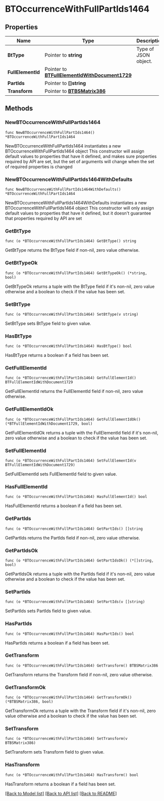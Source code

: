 # BTOccurrenceWithFullPartIds1464

## Properties

Name | Type | Description | Notes
------------ | ------------- | ------------- | -------------
**BtType** | Pointer to **string** | Type of JSON object. | [optional] 
**FullElementId** | Pointer to [**BTFullElementIdWithDocument1729**](BTFullElementIdWithDocument1729.md) |  | [optional] 
**PartIds** | Pointer to **[]string** |  | [optional] 
**Transform** | Pointer to [**BTBSMatrix386**](BTBSMatrix386.md) |  | [optional] 

## Methods

### NewBTOccurrenceWithFullPartIds1464

`func NewBTOccurrenceWithFullPartIds1464() *BTOccurrenceWithFullPartIds1464`

NewBTOccurrenceWithFullPartIds1464 instantiates a new BTOccurrenceWithFullPartIds1464 object
This constructor will assign default values to properties that have it defined,
and makes sure properties required by API are set, but the set of arguments
will change when the set of required properties is changed

### NewBTOccurrenceWithFullPartIds1464WithDefaults

`func NewBTOccurrenceWithFullPartIds1464WithDefaults() *BTOccurrenceWithFullPartIds1464`

NewBTOccurrenceWithFullPartIds1464WithDefaults instantiates a new BTOccurrenceWithFullPartIds1464 object
This constructor will only assign default values to properties that have it defined,
but it doesn't guarantee that properties required by API are set

### GetBtType

`func (o *BTOccurrenceWithFullPartIds1464) GetBtType() string`

GetBtType returns the BtType field if non-nil, zero value otherwise.

### GetBtTypeOk

`func (o *BTOccurrenceWithFullPartIds1464) GetBtTypeOk() (*string, bool)`

GetBtTypeOk returns a tuple with the BtType field if it's non-nil, zero value otherwise
and a boolean to check if the value has been set.

### SetBtType

`func (o *BTOccurrenceWithFullPartIds1464) SetBtType(v string)`

SetBtType sets BtType field to given value.

### HasBtType

`func (o *BTOccurrenceWithFullPartIds1464) HasBtType() bool`

HasBtType returns a boolean if a field has been set.

### GetFullElementId

`func (o *BTOccurrenceWithFullPartIds1464) GetFullElementId() BTFullElementIdWithDocument1729`

GetFullElementId returns the FullElementId field if non-nil, zero value otherwise.

### GetFullElementIdOk

`func (o *BTOccurrenceWithFullPartIds1464) GetFullElementIdOk() (*BTFullElementIdWithDocument1729, bool)`

GetFullElementIdOk returns a tuple with the FullElementId field if it's non-nil, zero value otherwise
and a boolean to check if the value has been set.

### SetFullElementId

`func (o *BTOccurrenceWithFullPartIds1464) SetFullElementId(v BTFullElementIdWithDocument1729)`

SetFullElementId sets FullElementId field to given value.

### HasFullElementId

`func (o *BTOccurrenceWithFullPartIds1464) HasFullElementId() bool`

HasFullElementId returns a boolean if a field has been set.

### GetPartIds

`func (o *BTOccurrenceWithFullPartIds1464) GetPartIds() []string`

GetPartIds returns the PartIds field if non-nil, zero value otherwise.

### GetPartIdsOk

`func (o *BTOccurrenceWithFullPartIds1464) GetPartIdsOk() (*[]string, bool)`

GetPartIdsOk returns a tuple with the PartIds field if it's non-nil, zero value otherwise
and a boolean to check if the value has been set.

### SetPartIds

`func (o *BTOccurrenceWithFullPartIds1464) SetPartIds(v []string)`

SetPartIds sets PartIds field to given value.

### HasPartIds

`func (o *BTOccurrenceWithFullPartIds1464) HasPartIds() bool`

HasPartIds returns a boolean if a field has been set.

### GetTransform

`func (o *BTOccurrenceWithFullPartIds1464) GetTransform() BTBSMatrix386`

GetTransform returns the Transform field if non-nil, zero value otherwise.

### GetTransformOk

`func (o *BTOccurrenceWithFullPartIds1464) GetTransformOk() (*BTBSMatrix386, bool)`

GetTransformOk returns a tuple with the Transform field if it's non-nil, zero value otherwise
and a boolean to check if the value has been set.

### SetTransform

`func (o *BTOccurrenceWithFullPartIds1464) SetTransform(v BTBSMatrix386)`

SetTransform sets Transform field to given value.

### HasTransform

`func (o *BTOccurrenceWithFullPartIds1464) HasTransform() bool`

HasTransform returns a boolean if a field has been set.


[[Back to Model list]](../README.md#documentation-for-models) [[Back to API list]](../README.md#documentation-for-api-endpoints) [[Back to README]](../README.md)


